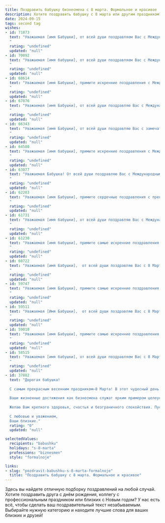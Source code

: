 ```yaml
---
title: Поздравить бабушку бизнесмена с 8 марта. Формальное и красивое
description: Хотите поздравить бабушку с 8 марта или другим праздником? Наш ИИ создаст незабываемое поздравление, а вы обязательно выделитесь среди других.  
date: 2024-09-15
tags: second tag
wishes:
- id: 71873
  text: "Уважаемая [имя Бабушки], от всей души поздравляем Вас с Международным женским днем 8 Марта! Желаем Вам крепкого здоровья, благополучия, радости и весеннего настроения! Пусть Ваш бизнес процветает, а Ваши достижения всегда вдохновляют!
  "
  rating: "undefined"
  updated: "null"
- id: 70092
  text: "Уважаемая [имя бабушки], от всей души поздравляем Вас с Международным женским днем 8 Марта! Желаем Вам крепкого здоровья, неисчерпаемой энергии, радости и благополучия. Пусть Ваша жизнь будет наполнена любовью близких, успехами в делах и яркими моментами.
  "
  rating: "undefined"
  updated: "null"
- id: 68614
  text: "Уважаемая [имя Бабушки], примите искренние поздравления с Международным женским днем!  Желаю Вам крепкого здоровья, благополучия и  радости в этот прекрасный весенний день. Пусть Ваша мудрость и жизненный опыт  даруют Вам  спокойствие и гармонию.
  "
  rating: "undefined"
  updated: "null"
- id: 67076
  text: "Уважаемая [имя Бабушки], от всей души поздравляю Вас с Международным женским днем! Желаю Вам крепкого здоровья, неиссякаемой энергии, благополучия и процветания в Вашем бизнесе. Пусть каждый день приносит Вам радость, успех и приятные моменты!
  "
  rating: "undefined"
  updated: "null"
- id: 66343
  text: "Уважаемая [имя Бабушки], от всей души поздравляю Вас с замечательным праздником 8 Марта! Желаю Вам крепкого здоровья, весеннего настроения и благополучия. Пусть в Вашей жизни всегда будет место для радости, любви и вдохновения. Пусть Ваша деловая хватка и мудрость  приносят Вам новые успехи в бизнесе.
  "
  rating: "undefined"
  updated: "null"
- id: 64580
  text: "Уважаемая [имя бабушки], примите искренние поздравления с Международным женским днем 8 Марта! Желаем Вам крепкого здоровья, благополучия и радости в каждый день. Пусть этот праздник принесет Вам множество приятных моментов и подарит тепло и уют семейного очага.
  "
  rating: "undefined"
  updated: "null"
- id: 63077
  text: "Уважаемая Бабушка! От всей души поздравляю Вас с Международным женским днем 8 Марта! Желаю Вам крепкого здоровья, неиссякаемого оптимизма, процветания в Вашем бизнесе и множества радостных моментов в кругу семьи.
  "
  rating: "undefined"
  updated: "null"
- id: 62203
  text: "Уважаемая [имя Бабушки], примите сердечные поздравления с прекрасным праздником 8 Марта! Желаем Вам крепкого здоровья, благополучия и процветания в Вашем бизнесе. Пусть каждый день будет наполнен радостью, теплом и любовью близких!
  "
  rating: "undefined"
  updated: "null"
- id: 61731
  text: "Уважаемая [имя бабушки], от всей души поздравляю Вас с Международным женским днём! Желаю Вам крепкого здоровья, благополучия и процветания! Пусть в Вашей жизни всегда царят мир, гармония и радость! Пусть Ваш бизнес процветает, а все дела будут успешными!
  "
  rating: "undefined"
  updated: "null"
- id: 61230
  text: "Уважаемая [имя бабушки], примите самые искренние поздравления с Международным женским днем! Желаем Вам крепкого здоровья, благополучия, весеннего настроения и бесконечного счастья! Пусть в Вашей жизни всегда царят любовь, тепло и забота.
  "
  rating: "undefined"
  updated: "null"
- id: 60722
  text: "Уважаемая [имя Бабушки],  от всей души поздравляю Вас с 8 Марта! Желаю Вам крепкого здоровья, благополучия, весеннего настроения и  дальнейших успехов в Вашем бизнесе.
  "
  rating: "undefined"
  updated: "null"
- id: 59747
  text: "Уважаемая [имя Бабушки], примите самые искренние поздравления с 8 Марта! Желаю Вам крепкого здоровья, неизменного оптимизма и благополучия. Пусть каждый день будет наполнен радостью, теплом и любовью близких.
  "
  rating: "undefined"
  updated: "null"
- id: 59511
  text: "Уважаемая [Имя Бабушки],  от всей души поздравляю Вас с 8 Марта!  Желаю Вам крепкого здоровья, неиссякаемой энергии и  успеха в Ваших бизнес-проектах. Пусть каждый день приносит Вам радость, а Ваша жизнь будет наполнена счастьем и любовью.
  "
  rating: "undefined"
  updated: "null"
- id: 59010
  text: "Уважаемая [имя Бабушки], примите самые искренние поздравления с 8 Марта! Желаем Вам крепкого здоровья, оптимизма, благополучия и ярких впечатлений. Пусть Ваша деловая хватка и неутомимый дух всегда сопутствуют Вам в жизни.
  "
  rating: "undefined"
  updated: "null"
- id: 58515
  text: "Уважаемая [имя бабушки], от всей души поздравляем Вас с 8 Марта! Желаем Вам крепкого здоровья, семейного благополучия и успехов в Ваших деловых начинаниях. Пусть каждый день приносит Вам радость, а Ваша жизнь будет наполнена любовью и заботой близких людей.
  "
  rating: "undefined"
  updated: "null"
- id: 37882
  text: "Дорогая бабушка!
  
  С самым прекрасным весенним праздником—8 Марта! В этот чудесный день позвольте выразить Вам свою глубокую признательность и восхищение. Вы — наш маяк мудрости и любви, источник вдохновения и уюта.
  
  Ваши жизненные достижения как бизнесмена служат ярким примером целеустремленности и настойчивости. Вы всегда учили нас трудиться с любовью и уважением к делу, и за это мы Вам бесконечно благодарны.
  
  Желаю Вам крепкого здоровья, счастья и безграничного спокойствия. Пусть каждый день приносит радость, а окружающие дарят тепло и заботу.
  
  С любовью и уважением,
  Ваши близкие."
  rating: "0"
  updated: "null"

selectedValues:
  recipients: "babushku"
  holidays: "s-8-marta"
  professions: "biznesmen"
  style: "formalnoje"

links:
- slug: "pozdravit-babushku-s-8-marta-formalnoje"
  title: "Поздравить бабушку с 8 марта. Формальное и красивое"
---
```


Здесь вы найдете отличную подборку поздравлений на любой случай. 
Хотите поздравить друга с днём рождения, коллегу с профессиональным праздником или близких с Новым годом? У нас есть всё, чтобы сделать ваш поздравительный текст незабываемым. Выбирайте нужную категорию и находите лучшие слова для ваших близких и друзей!
